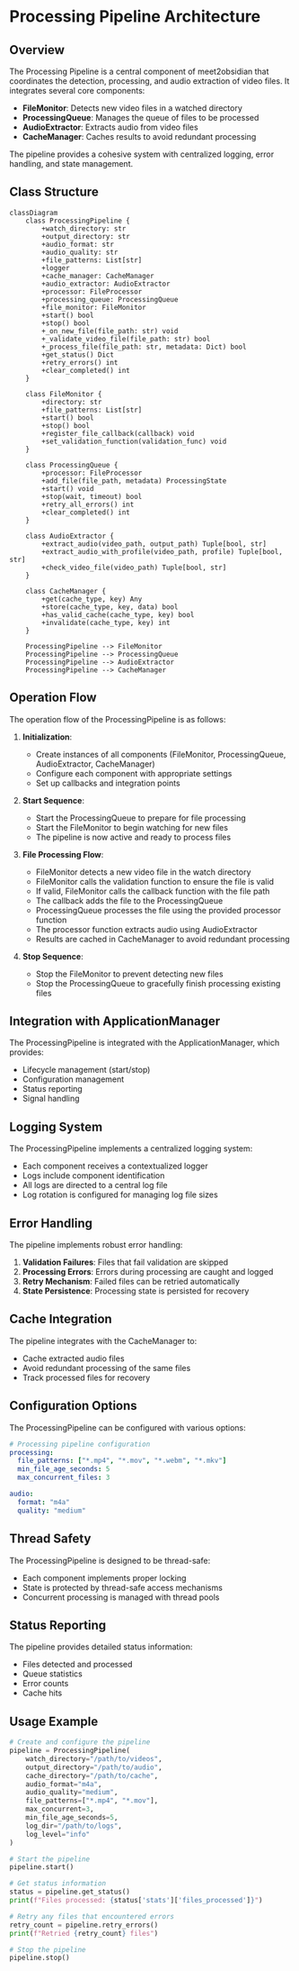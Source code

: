 # Processing Pipeline Architecture

## Overview

The Processing Pipeline is a central component of meet2obsidian that coordinates the detection, processing, and audio extraction of video files. It integrates several core components:

- **FileMonitor**: Detects new video files in a watched directory
- **ProcessingQueue**: Manages the queue of files to be processed
- **AudioExtractor**: Extracts audio from video files
- **CacheManager**: Caches results to avoid redundant processing

The pipeline provides a cohesive system with centralized logging, error handling, and state management.

## Class Structure

```mermaid
classDiagram
    class ProcessingPipeline {
        +watch_directory: str
        +output_directory: str
        +audio_format: str
        +audio_quality: str
        +file_patterns: List[str]
        +logger
        +cache_manager: CacheManager
        +audio_extractor: AudioExtractor
        +processor: FileProcessor
        +processing_queue: ProcessingQueue
        +file_monitor: FileMonitor
        +start() bool
        +stop() bool
        +_on_new_file(file_path: str) void
        +_validate_video_file(file_path: str) bool
        +_process_file(file_path: str, metadata: Dict) bool
        +get_status() Dict
        +retry_errors() int
        +clear_completed() int
    }

    class FileMonitor {
        +directory: str
        +file_patterns: List[str]
        +start() bool
        +stop() bool
        +register_file_callback(callback) void
        +set_validation_function(validation_func) void
    }

    class ProcessingQueue {
        +processor: FileProcessor
        +add_file(file_path, metadata) ProcessingState
        +start() void
        +stop(wait, timeout) bool
        +retry_all_errors() int
        +clear_completed() int
    }

    class AudioExtractor {
        +extract_audio(video_path, output_path) Tuple[bool, str]
        +extract_audio_with_profile(video_path, profile) Tuple[bool, str]
        +check_video_file(video_path) Tuple[bool, str]
    }

    class CacheManager {
        +get(cache_type, key) Any
        +store(cache_type, key, data) bool
        +has_valid_cache(cache_type, key) bool
        +invalidate(cache_type, key) int
    }

    ProcessingPipeline --> FileMonitor
    ProcessingPipeline --> ProcessingQueue
    ProcessingPipeline --> AudioExtractor
    ProcessingPipeline --> CacheManager
```

## Operation Flow

The operation flow of the ProcessingPipeline is as follows:

1. **Initialization**:
   - Create instances of all components (FileMonitor, ProcessingQueue, AudioExtractor, CacheManager)
   - Configure each component with appropriate settings
   - Set up callbacks and integration points

2. **Start Sequence**:
   - Start the ProcessingQueue to prepare for file processing
   - Start the FileMonitor to begin watching for new files
   - The pipeline is now active and ready to process files

3. **File Processing Flow**:
   - FileMonitor detects a new video file in the watch directory
   - FileMonitor calls the validation function to ensure the file is valid
   - If valid, FileMonitor calls the callback function with the file path
   - The callback adds the file to the ProcessingQueue
   - ProcessingQueue processes the file using the provided processor function
   - The processor function extracts audio using AudioExtractor
   - Results are cached in CacheManager to avoid redundant processing

4. **Stop Sequence**:
   - Stop the FileMonitor to prevent detecting new files
   - Stop the ProcessingQueue to gracefully finish processing existing files

## Integration with ApplicationManager

The ProcessingPipeline is integrated with the ApplicationManager, which provides:

- Lifecycle management (start/stop)
- Configuration management
- Status reporting
- Signal handling

## Logging System

The ProcessingPipeline implements a centralized logging system:

- Each component receives a contextualized logger
- Logs include component identification
- All logs are directed to a central log file
- Log rotation is configured for managing log file sizes

## Error Handling

The pipeline implements robust error handling:

1. **Validation Failures**: Files that fail validation are skipped
2. **Processing Errors**: Errors during processing are caught and logged
3. **Retry Mechanism**: Failed files can be retried automatically
4. **State Persistence**: Processing state is persisted for recovery

## Cache Integration

The pipeline integrates with the CacheManager to:

- Cache extracted audio files
- Avoid redundant processing of the same files
- Track processed files for recovery

## Configuration Options

The ProcessingPipeline can be configured with various options:

```yaml
# Processing pipeline configuration
processing:
  file_patterns: ["*.mp4", "*.mov", "*.webm", "*.mkv"]
  min_file_age_seconds: 5
  max_concurrent_files: 3

audio:
  format: "m4a"
  quality: "medium"
```

## Thread Safety

The ProcessingPipeline is designed to be thread-safe:

- Each component implements proper locking
- State is protected by thread-safe access mechanisms
- Concurrent processing is managed with thread pools

## Status Reporting

The pipeline provides detailed status information:

- Files detected and processed
- Queue statistics
- Error counts
- Cache hits

## Usage Example

```python
# Create and configure the pipeline
pipeline = ProcessingPipeline(
    watch_directory="/path/to/videos",
    output_directory="/path/to/audio",
    cache_directory="/path/to/cache",
    audio_format="m4a",
    audio_quality="medium",
    file_patterns=["*.mp4", "*.mov"],
    max_concurrent=3,
    min_file_age_seconds=5,
    log_dir="/path/to/logs",
    log_level="info"
)

# Start the pipeline
pipeline.start()

# Get status information
status = pipeline.get_status()
print(f"Files processed: {status['stats']['files_processed']}")

# Retry any files that encountered errors
retry_count = pipeline.retry_errors()
print(f"Retried {retry_count} files")

# Stop the pipeline
pipeline.stop()
```